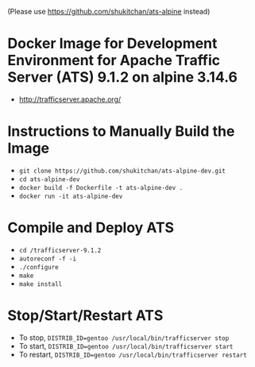 (Please use https://github.com/shukitchan/ats-alpine instead)

Docker Image for Development Environment for Apache Traffic Server (ATS) 9.1.2 on alpine 3.14.6
====
 - http://trafficserver.apache.org/

Instructions to Manually Build the Image
====
 - `git clone https://github.com/shukitchan/ats-alpine-dev.git`
 - `cd ats-alpine-dev`
 - `docker build -f Dockerfile -t ats-alpine-dev .`
 - `docker run -it ats-alpine-dev`

Compile and Deploy ATS
====
 - `cd /trafficserver-9.1.2`
 - `autoreconf -f -i`
 - `./configure`
 - `make`
 - `make install`

Stop/Start/Restart ATS
====
 - To stop, `DISTRIB_ID=gentoo /usr/local/bin/trafficserver stop`
 - To start, `DISTRIB_ID=gentoo /usr/local/bin/trafficserver start`
 - To restart, `DISTRIB_ID=gentoo /usr/local/bin/trafficserver restart`
